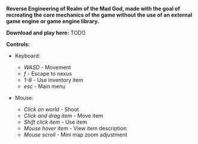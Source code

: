 **Reverse Engineering of Realm of the Mad God, made with the goal of recreating the core mechanics of the game without the use of an external game engine or game engine library.**

**Download and play here:** TODO

**Controls:**
  - Keyboard:
      - *WASD* - Movement
      - *f* - Escape to nexus
      - *1-8* - Use inventory item
      - *esc* - Main menu
  
  - Mouse:
      - *Click on world* - Shoot
      - *Click and drag item* - Move item
      - *Shift click item* - Use item
      - *Mouse hover item* - View item description
      - *Mouse scroll* - Mini map zoom adjustment
        
